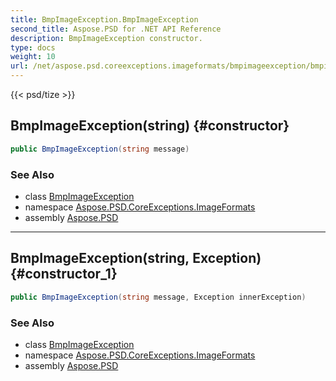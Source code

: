 ```yaml
---
title: BmpImageException.BmpImageException
second_title: Aspose.PSD for .NET API Reference
description: BmpImageException constructor. 
type: docs
weight: 10
url: /net/aspose.psd.coreexceptions.imageformats/bmpimageexception/bmpimageexception/
---
```

{{< psd/tize >}}
## BmpImageException(string) {#constructor}

```csharp
public BmpImageException(string message)
```

### See Also

* class [BmpImageException](../)
* namespace [Aspose.PSD.CoreExceptions.ImageFormats](../../bmpimageexception/)
* assembly [Aspose.PSD](../../../)

---

## BmpImageException(string, Exception) {#constructor_1}

```csharp
public BmpImageException(string message, Exception innerException)
```

### See Also

* class [BmpImageException](../)
* namespace [Aspose.PSD.CoreExceptions.ImageFormats](../../bmpimageexception/)
* assembly [Aspose.PSD](../../../)


